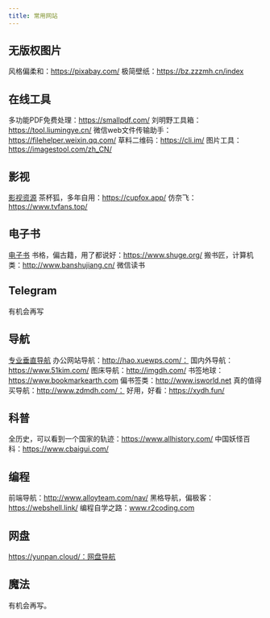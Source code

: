 ```yaml
---
title: 常用网站
---
```


## 无版权图片
风格偏柔和：https://pixabay.com/
极简壁纸：https://bz.zzzmh.cn/index
 

## 在线工具
多功能PDF免费处理：https://smallpdf.com/
刘明野工具箱：https://tool.liumingye.cn/
微信web文件传输助手：https://filehelper.weixin.qq.com/
草料二维码：https://cli.im/
图片工具：https://imagestool.com/zh_CN/

 

## 影视
[影视资源](movie.md)
茶杯狐，多年自用：https://cupfox.app/
仿奈飞：https://www.tvfans.top/

 

## 电子书
[电子书](e-book.md)
书格，偏古籍，用了都说好：https://www.shuge.org/
搬书匠，计算机类：http://www.banshujiang.cn/
微信读书

 

## Telegram
有机会再写
 

## 导航
[专业垂直导航](./nav.md)
办公网站导航：http://hao.xuewps.com/：
国内外导航：https://www.51kim.com/
图床导航：http://imgdh.com/
书签地球：https://www.bookmarkearth.com
偏书签类：http://www.isworld.net
真的值得买导航：http://www.zdmdh.com/：
好用，好看：https://xydh.fun/
 

## 科普
全历史，可以看到一个国家的轨迹：https://www.allhistory.com/
中国妖怪百科：https://www.cbaigui.com/
 

## 编程
前端导航：http://www.alloyteam.com/nav/
黑格导航，偏极客：https://webshell.link/
编程自学之路：www.r2coding.com
 

## 网盘
https://yunpan.cloud/：网盘导航
 

## 魔法
有机会再写。
 